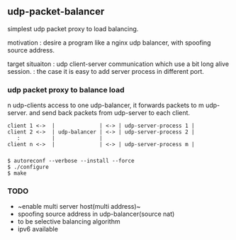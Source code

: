 ## udp-packet-balancer

simplest udp packet proxy to load balancing.

motivation
: desire a program like a nginx udp balancer, with spoofing source address.

target situaiton
: udp client-server communication which use a bit long alive session.
: the case it is easy to add server process in different port.

### udp packet proxy to balance load

n udp-clients access to one udp-balancer, it forwards packets to m udp-server.
and send back packets from udp-server to each client.

```
client 1 <->  |              | <-> | udp-server-process 1 |
client 2 <->  | udp-balancer | <-> | udp-server-process 2 |
   :          |              |       
client n <->  |              | <-> | udp-server-process m |
```

###

```
$ autoreconf --verbose --install --force
$ ./configure
$ make
```

### TODO
- ~enable multi server host(multi address)~
- spoofing source address in udp-balancer(source nat)
- to be selective balancing algorithm
- ipv6 available
